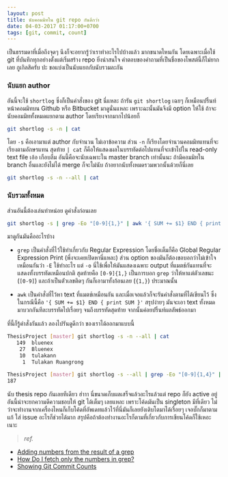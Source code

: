 ```yaml
---
layout: post
title: นับคอมมิทใน git repo กันดีกว่า
date: 04-03-2017 01:17:00+0700
tags: [git, commit, count]
---
```


เป็นธรรมดาที่เมื่อถึงจุดๆ นึงก็จะอยากรู้ว่าเราทำอะไรไปบ้างแล้ว มากขนาดไหนกัน โดยเฉพาะเมื่อใช้ git ที่บันทึกทุกอย่างตั้งแต่เริ่มสร้าง repo ยิ่งน่าสนใจ คำตอบของคำถามที่เป็นชื่อของโพสต์นี้ก็ไม่ยากเลย กูเกิลสิครับ ปะ ขอแบ่งเป็นนับแยกกับนับรวมละกัน

### นับแยก author
อันนี้จะใช้ `shortlog` ซึ่งก็เป็นคำสั่งของ git นี่แหละ ถ้ารัน `git shortlog` เฉยๆ ก็เหมือนปริ้นท์หน้าคอมมิทบน Github หรือ Bitbucket มาดูนั่นแหละ เพราะฉะนั้นมันจึงมี option ให้ใช้ ถ้าจะนับคอมมิททั้งหมดแยกตาม author โดยเรียงจากมากไปน้อยก็

```sh
git shortlog -s -n | cat
```

โดย `-s` คือเอามาแต่ author กับจำนวน ไม่เอาข้อความ ส่วน `-n` ก็เรียงโดยจำนวนคอมมิทแทนที่จะเรียงตามอักษรแทน สุดท้าย `| cat` ก็คือให้แสดงผลในบรรทัดต่อไปแทนที่จะเข้าไปใน read-only text file เอ้อ เกือบลืม อันนี้คือจะนับเฉพาะใน master branch เท่านั้นนะ ถ้ามีคอมมิทใน branch อื่นและยังไม่ได้ merge ก็จะไม่นับ ถ้าอยากนับทั้งหมดรวมพวกนั้นด้วยก็นี่เลย

```sh
git shortlog -s -n --all | cat
```

### นับรวมทั้งหมด
ส่วนอันนี้ต้องเล่นท่าหน่อย ดูคำสั่งก่อนเลย

```sh
git shortlog -s | grep -Eo "[0-9]{1,}" | awk '{ SUM += $1} END { print SUM }'
```

มาดูกันมันคืออะไรบ้าง

- `grep` เป็นคำสั่งที่ไว้ใช้ทำเกี่ยวกับ Regular Expression โดยชื่อเต็มก็คือ Global Regular Expression Print (พึ่งจะเคยเปิดหานี่แหละ) ส่วน option ของมันก็ต้องขอบอกว่าไม่เข้าใจเหมือนกันว่า `-E` ใช้ทำอะไร แต่ `-o` นี่ใช้เพื่อให้มันแสดงเฉพาะ output ที่แมตช์กันแทนที่จะแสดงทั้งบรรทัดเหมือนปกติ สุดท้ายคือ `[0-9]{1,}` เป็นการบอก `grep` ว่าให้หาแต่ตัวเลขนะ (`[0-9]`) และถ้าเป็นตัวเลขติดๆ กันก็เอามาทั้งก้อนเลย (`{1,}`) ประมาณนั้น

- `awk` เป็นคำสั่งที่ไว้หา text ที่แมตช์เหมือนกัน และเมื่อเจอแล้วก็จะรันคำสั่งตามที่ได้เขียนไว้ ซึ่งในกรณีนี้คือ `'{ SUM += $1} END { print SUM }'` สรุปง่ายๆ มันจะเอา text ทั้งหมดมาบวกกันทีละบรรทัดไปเรื่อยๆ จนถึงบรรทัดสุดท้าย จากนั้นค่อยปริ้นท์ผลลัพธ์ออกมา

ที่นี้ก็รู้คำสั่งกันแล้ว ลองไปรันดูดีกว่า ของเราได้ออกมาแบบนี้

```sh
ThesisProject [master] git shortlog -s -n --all | cat
   149  bluenex
    27  Bluenex
    10  tulakann
     1  Tulakan Ruangrong

ThesisProject [master] git shortlog -s --all | grep -Eo "[0-9]{1,4}" | awk '{ SUM += $1} END { print SUM }'
187
```

นับ thesis repo กันเลยทีเดียว ฮ่าาา นี่ขนาดเก็บผลเสร็จแล้วอะไรแล้วแต่ repo ก็ยัง active อยู่ อันนี้น่าจะยกความดีความชอบให้ git ได้เต็มๆ เลยแหละ เพราะโค้ดมันเป็น singleton มีที่เดียว ไม่ว่าจะทำงานจากเครื่องไหนก็เก็บโค้ดที่อัพเดทแล้วไว้ที่นี่มันก็เลยยังเติบโตมาได้เรื่อยๆ เจอบั๊กก็มาตามแก้ ใส่ issue อะไรก็ช่วยได้มาก สรุปคือถ้าต้องทำงานอะไรก็ตามที่เกี่ยวกับการเขียนโค้ดก็ใช้เหอะ เนาะ 

> *ref.*
- [Adding numbers from the result of a grep](http://unix.stackexchange.com/questions/4840/adding-numbers-from-the-result-of-a-grep)
- [How Do I fetch only the numbers in grep?](http://askubuntu.com/questions/184204/how-do-i-fetch-only-the-numbers-in-grep)
- [Showing Git Commit Counts](http://zanshin.net/2012/06/08/showing-git-commit-counts/)

